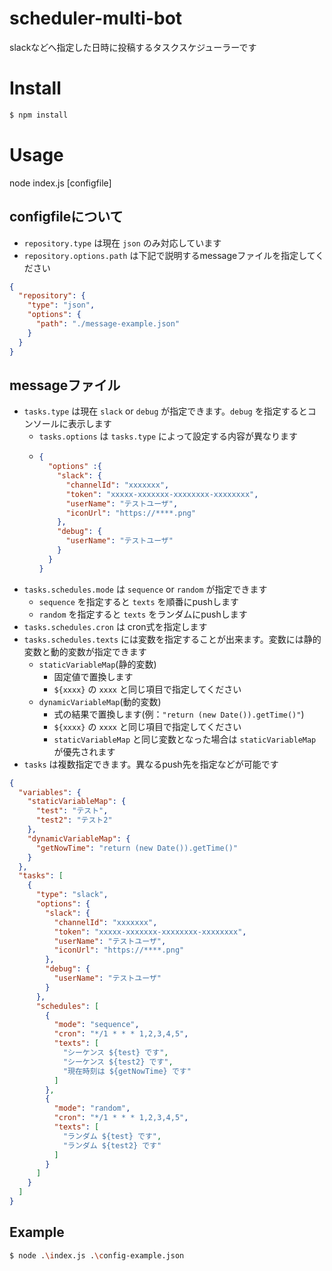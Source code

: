 # scheduler-multi-bot
slackなどへ指定した日時に投稿するタスクスケジューラーです

# Install
```sh
$ npm install
```

# Usage
node index.js [configfile]

## configfileについて
- `repository.type` は現在 `json` のみ対応しています
- `repository.options.path` は下記で説明するmessageファイルを指定してください
```json
{
  "repository": {
    "type": "json",
    "options": {
      "path": "./message-example.json"
    }
  }
}
```
## messageファイル
- `tasks.type` は現在 `slack` or `debug` が指定できます。`debug` を指定するとコンソールに表示します
  - `tasks.options` は `tasks.type` によって設定する内容が異なります
  - ```json
    {
      "options" :{
        "slack": {
          "channelId": "xxxxxxx",
          "token": "xxxxx-xxxxxxx-xxxxxxxx-xxxxxxxx",
          "userName": "テストユーザ",
          "iconUrl": "https://****.png"
        },
        "debug": {
          "userName": "テストユーザ"
        }
      }
    }
    ```
- `tasks.schedules.mode` は `sequence` or `random` が指定できます
  - `sequence` を指定すると `texts` を順番にpushします
  - `random` を指定すると `texts` をランダムにpushします
- `tasks.schedules.cron` は cron式を指定します
- `tasks.schedules.texts` には変数を指定することが出来ます。変数には静的変数と動的変数が指定できます
  - `staticVariableMap`(静的変数)
    - 固定値で置換します
    - `${xxxx}` の `xxxx` と同じ項目で指定してください 
  - `dynamicVariableMap`(動的変数)
    - 式の結果で置換します(例：`"return (new Date()).getTime()"`)
    - `${xxxx}` の `xxxx` と同じ項目で指定してください
    - `staticVariableMap` と同じ変数となった場合は `staticVariableMap` が優先されます
- `tasks` は複数指定できます。異なるpush先を指定などが可能です

```json
{
  "variables": {
    "staticVariableMap": {
      "test": "テスト",
      "test2": "テスト2"
    },
    "dynamicVariableMap": {
      "getNowTime": "return (new Date()).getTime()"
    }
  },
  "tasks": [
    {
      "type": "slack",
      "options": {
        "slack": {
          "channelId": "xxxxxxx",
          "token": "xxxxx-xxxxxxx-xxxxxxxx-xxxxxxxx",
          "userName": "テストユーザ",
          "iconUrl": "https://****.png"
        },
        "debug": {
          "userName": "テストユーザ"
        }
      },
      "schedules": [
        {
          "mode": "sequence",
          "cron": "*/1 * * * 1,2,3,4,5",
          "texts": [
            "シーケンス ${test} です",
            "シーケンス ${test2} です",
            "現在時刻は ${getNowTime} です"
          ]
        },
        {
          "mode": "random",
          "cron": "*/1 * * * 1,2,3,4,5",
          "texts": [
            "ランダム ${test} です",
            "ランダム ${test2} です"
          ]
        }
      ]
    }
  ]
}
```

## Example
```sh
$ node .\index.js .\config-example.json
```